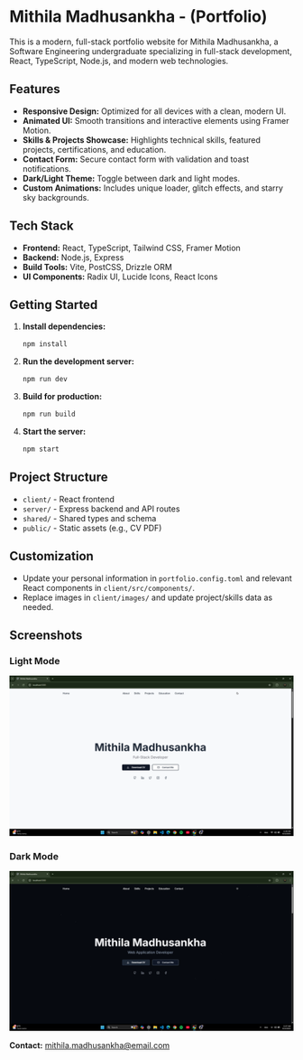 # Mithila Madhusankha - (Portfolio)

This is a modern, full-stack portfolio website for Mithila Madhusankha, a Software Engineering undergraduate specializing in full-stack development, React, TypeScript, Node.js, and modern web technologies.

## Features

- **Responsive Design:** Optimized for all devices with a clean, modern UI.
- **Animated UI:** Smooth transitions and interactive elements using Framer Motion.
- **Skills & Projects Showcase:** Highlights technical skills, featured projects, certifications, and education.
- **Contact Form:** Secure contact form with validation and toast notifications.
- **Dark/Light Theme:** Toggle between dark and light modes.
- **Custom Animations:** Includes unique loader, glitch effects, and starry sky backgrounds.

## Tech Stack

- **Frontend:** React, TypeScript, Tailwind CSS, Framer Motion
- **Backend:** Node.js, Express
- **Build Tools:** Vite, PostCSS, Drizzle ORM
- **UI Components:** Radix UI, Lucide Icons, React Icons

## Getting Started

1. **Install dependencies:**
   ```sh
   npm install
   ```

2. **Run the development server:**
   ```sh
   npm run dev
   ```

3. **Build for production:**
   ```sh
   npm run build
   ```

4. **Start the server:**
   ```sh
   npm start
   ```

## Project Structure

- `client/` - React frontend
- `server/` - Express backend and API routes
- `shared/` - Shared types and schema
- `public/` - Static assets (e.g., CV PDF)

## Customization

- Update your personal information in `portfolio.config.toml` and relevant React components in `client/src/components/`.
- Replace images in `client/images/` and update project/skills data as needed.

## Screenshots

### Light Mode
![Light Mode Screenshot](./assets/light-mode.png)

### Dark Mode
![Dark Mode Screenshot](./assets/dark-mode.png)



**Contact:** mithila.madhusankha@email.com
